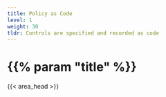 ```yaml
---
title: Policy as Code
level: 1
weight: 30
tldr: Controls are specified and recorded as code
---
```


# {{% param "title" %}}
{{< area_head >}}
